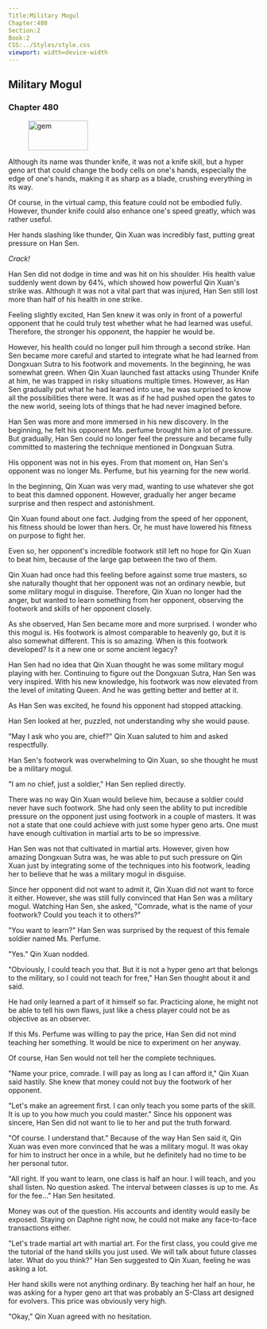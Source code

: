 ```yaml
---
Title:Military Mogul 
Chapter:480 
Section:2 
Book:2 
CSS:../Styles/style.css 
viewport: width=device-width
---
```

  
## Military Mogul
### Chapter 480
  
<figure>
	<img src="../Images/gem.gif" alt="gem" id="gem" width="120" height="60" />
</figure>
  

  
Although its name was thunder knife, it was not a knife skill, but a hyper geno art that could change the body cells on one's hands, especially the edge of one's hands, making it as sharp as a blade, crushing everything in its way.

Of course, in the virtual camp, this feature could not be embodied fully. However, thunder knife could also enhance one's speed greatly, which was rather useful.

Her hands slashing like thunder, Qin Xuan was incredibly fast, putting great pressure on Han Sen.

*Crack!*

Han Sen did not dodge in time and was hit on his shoulder. His health value suddenly went down by 64%, which showed how powerful Qin Xuan's strike was. Although it was not a vital part that was injured, Han Sen still lost more than half of his health in one strike.

Feeling slightly excited, Han Sen knew it was only in front of a powerful opponent that he could truly test whether what he had learned was useful. Therefore, the stronger his opponent, the happier he would be.

However, his health could no longer pull him through a second strike. Han Sen became more careful and started to integrate what he had learned from Dongxuan Sutra to his footwork and movements. In the beginning, he was somewhat green. When Qin Xuan launched fast attacks using Thunder Knife at him, he was trapped in risky situations multiple times. However, as Han Sen gradually put what he had learned into use, he was surprised to know all the possibilities there were. It was as if he had pushed open the gates to the new world, seeing lots of things that he had never imagined before.

Han Sen was more and more immersed in his new discovery. In the beginning, he felt his opponent Ms. perfume brought him a lot of pressure. But gradually, Han Sen could no longer feel the pressure and became fully committed to mastering the technique mentioned in Dongxuan Sutra.

His opponent was not in his eyes. From that moment on, Han Sen's opponent was no longer Ms. Perfume, but his yearning for the new world.

In the beginning, Qin Xuan was very mad, wanting to use whatever she got to beat this damned opponent. However, gradually her anger became surprise and then respect and astonishment.

Qin Xuan found about one fact. Judging from the speed of her opponent, his fitness should be lower than hers. Or, he must have lowered his fitness on purpose to fight her.

Even so, her opponent's incredible footwork still left no hope for Qin Xuan to beat him, because of the large gap between the two of them.

Qin Xuan had once had this feeling before against some true masters, so she naturally thought that her opponent was not an ordinary newbie, but some military mogul in disguise. Therefore, Qin Xuan no longer had the anger, but wanted to learn something from her opponent, observing the footwork and skills of her opponent closely.

As she observed, Han Sen became more and more surprised. I wonder who this mogul is. His footwork is almost comparable to heavenly go, but it is also somewhat different. This is so amazing. When is this footwork developed? Is it a new one or some ancient legacy?

Han Sen had no idea that Qin Xuan thought he was some military mogul playing with her. Continuing to figure out the Dongxuan Sutra, Han Sen was very inspired. With his new knowledge, his footwork was now elevated from the level of imitating Queen. And he was getting better and better at it.

As Han Sen was excited, he found his opponent had stopped attacking.

Han Sen looked at her, puzzled, not understanding why she would pause.

"May I ask who you are, chief?" Qin Xuan saluted to him and asked respectfully.

Han Sen's footwork was overwhelming to Qin Xuan, so she thought he must be a military mogul.

"I am no chief, just a soldier," Han Sen replied directly.

There was no way Qin Xuan would believe him, because a soldier could never have such footwork. She had only seen the ability to put incredible pressure on the opponent just using footwork in a couple of masters. It was not a state that one could achieve with just some hyper geno arts. One must have enough cultivation in martial arts to be so impressive.

Han Sen was not that cultivated in martial arts. However, given how amazing Dongxuan Sutra was, he was able to put such pressure on Qin Xuan just by integrating some of the techniques into his footwork, leading her to believe that he was a military mogul in disguise.

Since her opponent did not want to admit it, Qin Xuan did not want to force it either. However, she was still fully convinced that Han Sen was a military mogul. Watching Han Sen, she asked, "Comrade, what is the name of your footwork? Could you teach it to others?"

"You want to learn?" Han Sen was surprised by the request of this female soldier named Ms. Perfume.

"Yes." Qin Xuan nodded.

"Obviously, I could teach you that. But it is not a hyper geno art that belongs to the military, so I could not teach for free," Han Sen thought about it and said.

He had only learned a part of it himself so far. Practicing alone, he might not be able to tell his own flaws, just like a chess player could not be as objective as an observer.

If this Ms. Perfume was willing to pay the price, Han Sen did not mind teaching her something. It would be nice to experiment on her anyway.

Of course, Han Sen would not tell her the complete techniques.

"Name your price, comrade. I will pay as long as I can afford it," Qin Xuan said hastily. She knew that money could not buy the footwork of her opponent.

"Let's make an agreement first. I can only teach you some parts of the skill. It is up to you how much you could master." Since his opponent was sincere, Han Sen did not want to lie to her and put the truth forward.

"Of course. I understand that." Because of the way Han Sen said it, Qin Xuan was even more convinced that he was a military mogul. It was okay for him to instruct her once in a while, but he definitely had no time to be her personal tutor.

"All right. If you want to learn, one class is half an hour. I will teach, and you shall listen. No question asked. The interval between classes is up to me. As for the fee…" Han Sen hesitated.

Money was out of the question. His accounts and identity would easily be exposed. Staying on Daphne right now, he could not make any face-to-face transactions either.

"Let's trade martial art with martial art. For the first class, you could give me the tutorial of the hand skills you just used. We will talk about future classes later. What do you think?" Han Sen suggested to Qin Xuan, feeling he was asking a lot.

Her hand skills were not anything ordinary. By teaching her half an hour, he was asking for a hyper geno art that was probably an S-Class art designed for evolvers. This price was obviously very high.

"Okay," Qin Xuan agreed with no hesitation.